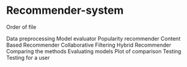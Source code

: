 # Recommender-system

Order of file

Data preprocessing
Model evaluator
Popularity recommender
Content Based Recommender
Collaborative Filtering
Hybrid Recommender
Comparing the methods
Evaluating models
Plot of comparison
Testing
Testing for a user
